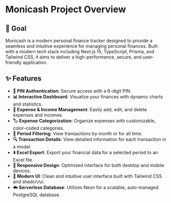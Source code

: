 # Monicash Project Overview

## 🎯 Goal

Monicash is a modern personal finance tracker designed to provide a seamless and intuitive experience for managing personal finances. Built with a modern tech stack including Next.js 15, TypeScript, Prisma, and Tailwind CSS, it aims to deliver a high-performance, secure, and user-friendly application.

## ✨ Features

- **🔐 PIN Authentication**: Secure access with a 6-digit PIN.
- **📊 Interactive Dashboard**: Visualize your finances with dynamic charts and statistics.
- **💸 Expense & Income Management**: Easily add, edit, and delete expenses and incomes.
- **🏷️ Expense Categorization**: Organize expenses with customizable, color-coded categories.
- **📅 Period Filtering**: View transactions by month or for all time.
- **🔍 Transaction Details**: View detailed information for each transaction in a modal.
- **⬇️ Excel Export**: Export your financial data for a selected period to an Excel file.
- **📱 Responsive Design**: Optimized interface for both desktop and mobile devices.
- **🎨 Modern UI**: Clean and intuitive user interface built with Tailwind CSS and shadcn/ui.
- **☁️ Serverless Database**: Utilizes Neon for a scalable, auto-managed PostgreSQL database.
